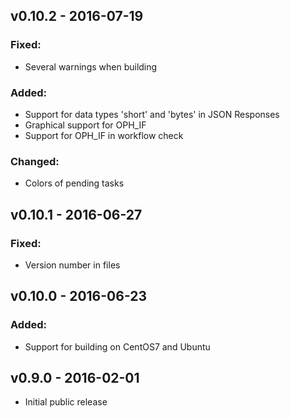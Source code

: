 
## v0.10.2 - 2016-07-19

### Fixed:

- Several warnings when building

### Added:

- Support for data types 'short' and 'bytes' in JSON Responses
- Graphical support for OPH_IF
- Support for OPH_IF in workflow check

### Changed:

- Colors of pending tasks

## v0.10.1 - 2016-06-27

### Fixed:
 
- Version number in files

## v0.10.0 - 2016-06-23

### Added:

- Support for building on CentOS7 and Ubuntu

## v0.9.0 - 2016-02-01

 - Initial public release 

